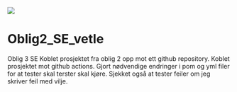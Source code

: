 ![](https://github.com/kolorobot/spring-boot-junit5/workflows/tests/badge.svg)
# Oblig2_SE_vetle
Oblig 3 SE
Koblet prosjektet fra oblig 2 opp mot ett github repository. 
Koblet prosjektet mot github actions.
Gjort nødvendige endringer i pom og yml filer for at tester skal terster skal kjøre. Sjekket også at tester feiler om jeg skriver feil med vilje.

